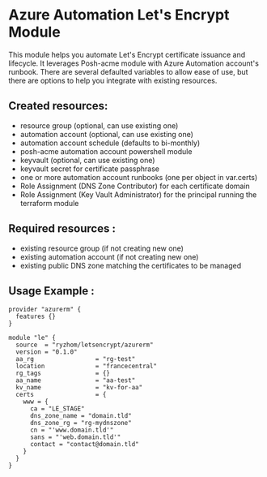 # Azure Automation Let's Encrypt Module
This module helps you automate Let's Encrypt certificate issuance and lifecycle. It leverages Posh-acme module with Azure Automation account's runbook. There are several defaulted variables to allow ease of use, but there are options to help you integrate with existing resources.

## Created resources:
- resource group (optional, can use existing one) 
- automation account (optional, can use existing one)
- automation account schedule (defaults to bi-monthly)
- posh-acme automation account powershell module
- keyvault (optional, can use existing one)
- keyvault secret for certificate passphrase
- one or more automation account runbooks (one per object in var.certs)
- Role Assignment (DNS Zone Contributor) for each certificate domain
- Role Assignment (Key Vault Administrator) for the principal running the terraform module

## Required resources :
- existing resource group (if not creating new one)
- existing automation account (if not creating new one)
- existing public DNS zone matching the certificates to be managed

## Usage Example :

```hcl
provider "azurerm" {
  features {}
}

module "le" {
  source  = "ryzhom/letsencrypt/azurerm"
  version = "0.1.0"
  aa_rg                 = "rg-test"
  location              = "francecentral"
  rg_tags               = {}
  aa_name               = "aa-test"
  kv_name               = "kv-for-aa"
  certs                 = {
    www = {
      ca = "LE_STAGE"
      dns_zone_name = "domain.tld"
      dns_zone_rg = "rg-mydnszone"
      cn = "'www.domain.tld'"
      sans = "'web.domain.tld'"
      contact = "contact@domain.tld"
    }
  }
}
```
